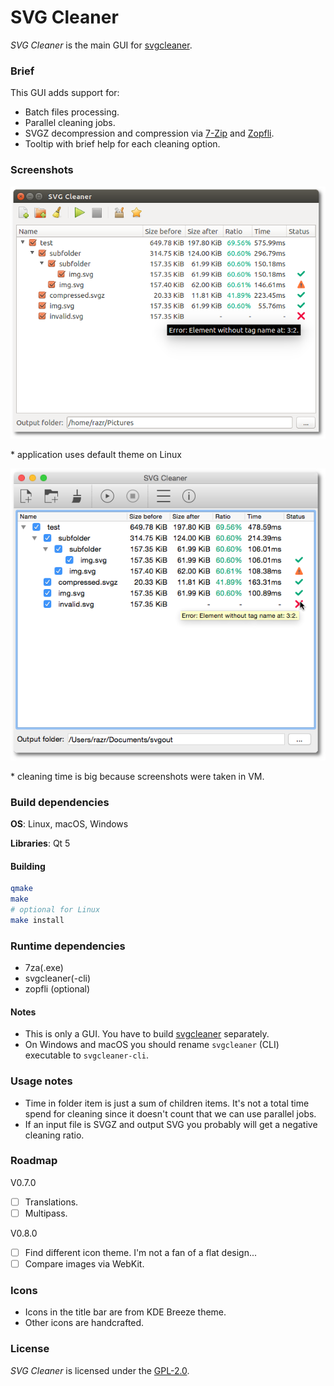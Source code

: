 # SVG Cleaner

*SVG Cleaner* is the main GUI for [svgcleaner](https://github.com/RazrFalcon/svgcleaner).

### Brief

This GUI adds support for:

 - Batch files processing.
 - Parallel cleaning jobs.
 - SVGZ decompression and compression via [7-Zip](http://www.7-zip.org/) and
   [Zopfli](https://github.com/google/zopfli).
 - Tooltip with brief help for each cleaning option.

### Screenshots

![Alt text](.github/ubuntu.png)

\* application uses default theme on Linux

![Alt text](.github/mac.png)

\* cleaning time is big because screenshots were taken in VM.

### Build dependencies

**OS**: Linux, macOS, Windows

**Libraries**: Qt 5

#### Building

```bash
qmake
make
# optional for Linux
make install
```

### Runtime dependencies

 - 7za(.exe)
 - svgcleaner(-cli)
 - zopfli (optional)

#### Notes
 - This is only a GUI. You have to build [svgcleaner](https://github.com/RazrFalcon/svgcleaner) separately.
 - On Windows and macOS you should rename `svgcleaner` (CLI) executable to `svgcleaner-cli`.

### Usage notes

 - Time in folder item is just a sum of children items. It's not a total time spend for
   cleaning since it doesn't count that we can use parallel jobs.
 - If an input file is SVGZ and output SVG you probably will get a negative cleaning ratio.

### Roadmap

V0.7.0

 - [ ] Translations.
 - [ ] Multipass.

V0.8.0

 - [ ] Find different icon theme. I'm not a fan of a flat design...
 - [ ] Compare images via WebKit.

### Icons

 - Icons in the title bar are from KDE Breeze theme.
 - Other icons are handcrafted.

### License

*SVG Cleaner* is licensed under the [GPL-2.0](https://www.gnu.org/licenses/old-licenses/gpl-2.0.en.html).
